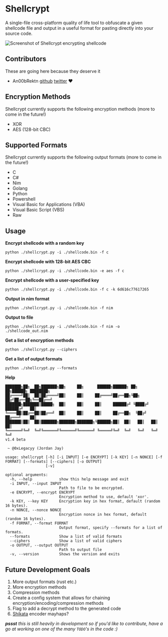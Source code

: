 # Shellcrypt

A single-file cross-platform quality of life tool to obfuscate a given shellcode file and output in a useful format for pasting directly into your source code.

![Screenshot of Shellcrypt encrypting shellcode](https://i.imgur.com/zDOmXE1.png)

## Contributors

These are going here because they deserve it
- An00bRektn [github](https://github.com/An00bRektn) [twitter](https://twitter.com/An00bRektn) ♥

## Encryption Methods

Shellcrypt currently supports the following encryption methods (more to come in the future!)

- XOR
- AES (128-bit CBC)

## Supported Formats

Shellcrypt currently supports the following output formats (more to come in the future!)

- C
- C#
- Nim
- Golang
- Python
- Powershell
- Visual Basic for Applications (VBA)
- Visual Basic Script (VBS)
- Raw

## Usage 
**Encrypt shellcode with a random key**
```plaintext
python ./shellcrypt.py -i ./shellcode.bin -f c
```
**Encrypt shellcode with 128-bit AES CBC**
```plaintext
python ./shellcrypt.py -i ./shellcode.bin -e aes -f c
```
**Encrypt shellcode with a user-specified key**
```plaintext
python ./shellcrypt.py -i ./shellcode.bin -f c -k 6d616c77617265
```
**Output in nim format**
```plaintext
python ./shellcrypt.py -i ./shellcode.bin -f nim
```
**Output to file**
```plaintext
python ./shellcrypt.py -i ./shellcode.bin -f nim -o ./shellcode_out.nim
```
**Get a list of encryption methods**
```plaintext
python ./shellcrypt.py --ciphers
```
**Get a list of output formats**
```plaintext
python ./shellcrypt.py --formats
```
**Help**
```plaintext
███████╗██╗  ██╗███████╗██╗     ██╗      ██████╗██████╗ ██╗   ██╗██████╗ ████████╗
██╔════╝██║  ██║██╔════╝██║     ██║     ██╔════╝██╔══██╗╚██╗ ██╔╝██╔══██╗╚══██╔══╝
███████╗███████║█████╗  ██║     ██║     ██║     ██████╔╝ ╚████╔╝ ██████╔╝   ██║
╚════██║██╔══██║██╔══╝  ██║     ██║     ██║     ██╔══██╗  ╚██╔╝  ██╔═══╝    ██║
███████║██║  ██║███████╗███████╗███████╗╚██████╗██║  ██║   ██║   ██║        ██║
╚══════╝╚═╝  ╚═╝╚══════╝╚══════╝╚══════╝ ╚═════╝╚═╝  ╚═╝   ╚═╝   ╚═╝        ╚═╝
v1.4 beta

 ~ @0xLegacyy (Jordan Jay)

usage: shellcrypt [-h] [-i INPUT] [-e ENCRYPT] [-k KEY] [-n NONCE] [-f FORMAT] [--formats] [--ciphers] [-o OUTPUT]
                  [-v]

optional arguments:
  -h, --help            show this help message and exit
  -i INPUT, --input INPUT
                        Path to file to be encrypted.
  -e ENCRYPT, --encrypt ENCRYPT
                        Encryption method to use, default 'xor'.
  -k KEY, --key KEY     Encryption key in hex format, default (random 16 bytes).
  -n NONCE, --nonce NONCE
                        Encryption nonce in hex format, default (random 16 bytes).
  -f FORMAT, --format FORMAT
                        Output format, specify --formats for a list of formats.
  --formats             Show a list of valid formats
  --ciphers             Show a list of valid ciphers
  -o OUTPUT, --output OUTPUT
                        Path to output file
  -v, --version         Shows the version and exits
```

## Future Development Goals

1. More output formats (rust etc.)
2. More encryption methods
3. Compression methods
4. Create a config system that allows for chaining encryption/encoding/compression methods
5. Flag to add a decrypt method to the generated code
6. [Shikata](https://github.com/EgeBalci/sgn) encoder mayhaps?

_**pssst** this is still heavily in development so if you'd like to contribute, have a go at working on one of the many `TODO`'s in the code :)_
